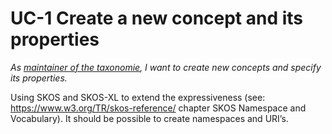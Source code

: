 # UC-1 Create a new concept and its properties

*As [maintainer of the taxonomie](../user/maintainer.md), I want to create new concepts and specify its properties.*

Using SKOS and SKOS-XL to extend the expressiveness (see: https://www.w3.org/TR/skos-reference/ chapter SKOS Namespace and Vocabulary). It should be possible to create namespaces and URI’s.
